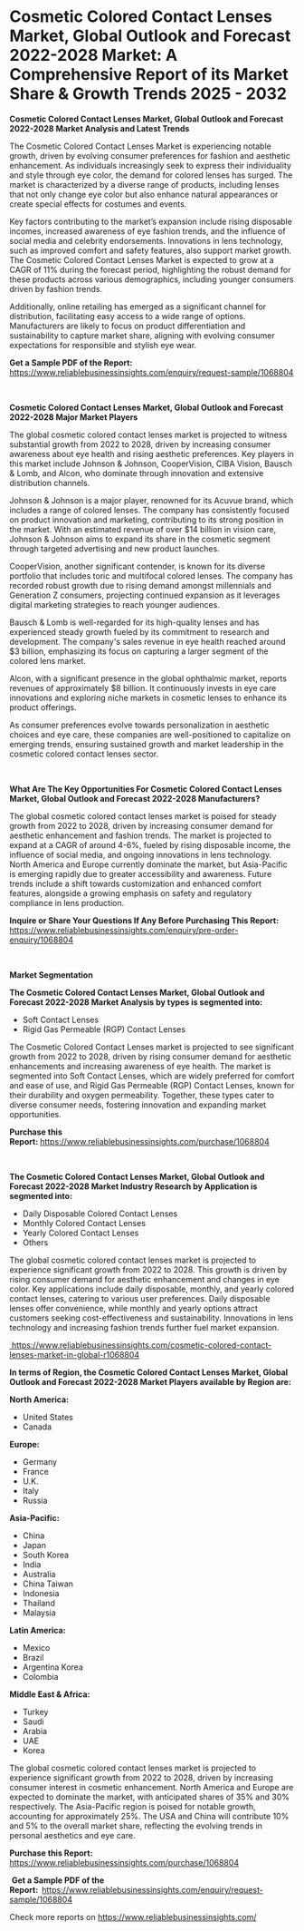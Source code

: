<p><h1>Cosmetic Colored Contact Lenses Market, Global Outlook and Forecast 2022-2028 Market: A Comprehensive Report of its Market Share & Growth Trends 2025 - 2032</h1></p><p><strong>Cosmetic Colored Contact Lenses Market, Global Outlook and Forecast 2022-2028 Market Analysis and Latest Trends</strong></p>
<p><p>The Cosmetic Colored Contact Lenses Market is experiencing notable growth, driven by evolving consumer preferences for fashion and aesthetic enhancement. As individuals increasingly seek to express their individuality and style through eye color, the demand for colored lenses has surged. The market is characterized by a diverse range of products, including lenses that not only change eye color but also enhance natural appearances or create special effects for costumes and events.</p><p>Key factors contributing to the market’s expansion include rising disposable incomes, increased awareness of eye fashion trends, and the influence of social media and celebrity endorsements. Innovations in lens technology, such as improved comfort and safety features, also support market growth. The Cosmetic Colored Contact Lenses Market is expected to grow at a CAGR of 11% during the forecast period, highlighting the robust demand for these products across various demographics, including younger consumers driven by fashion trends.</p><p>Additionally, online retailing has emerged as a significant channel for distribution, facilitating easy access to a wide range of options. Manufacturers are likely to focus on product differentiation and sustainability to capture market share, aligning with evolving consumer expectations for responsible and stylish eye wear.</p></p>
<p><strong>Get a Sample PDF of the Report:&nbsp;</strong> <a href="https://www.reliablebusinessinsights.com/enquiry/request-sample/1068804?utm_campaign=3545&utm_medium=2&utm_source=Github&utm_content=ia&utm_term=21032025&utm_id=cosmetic-colored-contact-lenses-market-global-outlook-and-forecast-2022-2028">https://www.reliablebusinessinsights.com/enquiry/request-sample/1068804</a></p>
<p>&nbsp;</p>
<p><strong>Cosmetic Colored Contact Lenses Market, Global Outlook and Forecast 2022-2028 Major Market Players</strong></p>
<p><p>The global cosmetic colored contact lenses market is projected to witness substantial growth from 2022 to 2028, driven by increasing consumer awareness about eye health and rising aesthetic preferences. Key players in this market include Johnson & Johnson, CooperVision, CIBA Vision, Bausch & Lomb, and Alcon, who dominate through innovation and extensive distribution channels.</p><p>Johnson & Johnson is a major player, renowned for its Acuvue brand, which includes a range of colored lenses. The company has consistently focused on product innovation and marketing, contributing to its strong position in the market. With an estimated revenue of over $14 billion in vision care, Johnson & Johnson aims to expand its share in the cosmetic segment through targeted advertising and new product launches.</p><p>CooperVision, another significant contender, is known for its diverse portfolio that includes toric and multifocal colored lenses. The company has recorded robust growth due to rising demand amongst millennials and Generation Z consumers, projecting continued expansion as it leverages digital marketing strategies to reach younger audiences.</p><p>Bausch & Lomb is well-regarded for its high-quality lenses and has experienced steady growth fueled by its commitment to research and development. The company's sales revenue in eye health reached around $3 billion, emphasizing its focus on capturing a larger segment of the colored lens market.</p><p>Alcon, with a significant presence in the global ophthalmic market, reports revenues of approximately $8 billion. It continuously invests in eye care innovations and exploring niche markets in cosmetic lenses to enhance its product offerings.</p><p>As consumer preferences evolve towards personalization in aesthetic choices and eye care, these companies are well-positioned to capitalize on emerging trends, ensuring sustained growth and market leadership in the cosmetic colored contact lenses sector.</p></p>
<p>&nbsp;</p>
<p><strong>What Are The Key Opportunities For Cosmetic Colored Contact Lenses Market, Global Outlook and Forecast 2022-2028 Manufacturers?</strong></p>
<p><p>The global cosmetic colored contact lenses market is poised for steady growth from 2022 to 2028, driven by increasing consumer demand for aesthetic enhancement and fashion trends. The market is projected to expand at a CAGR of around 4-6%, fueled by rising disposable income, the influence of social media, and ongoing innovations in lens technology. North America and Europe currently dominate the market, but Asia-Pacific is emerging rapidly due to greater accessibility and awareness. Future trends include a shift towards customization and enhanced comfort features, alongside a growing emphasis on safety and regulatory compliance in lens production.</p></p>
<p><strong>Inquire or Share Your Questions If Any Before Purchasing This Report:</strong> <a href="https://www.reliablebusinessinsights.com/enquiry/pre-order-enquiry/1068804?utm_campaign=3545&utm_medium=2&utm_source=Github&utm_content=ia&utm_term=21032025&utm_id=cosmetic-colored-contact-lenses-market-global-outlook-and-forecast-2022-2028">https://www.reliablebusinessinsights.com/enquiry/pre-order-enquiry/1068804</a></p>
<p>&nbsp;</p>
<p><strong>Market Segmentation</strong></p>
<p><strong>The Cosmetic Colored Contact Lenses Market, Global Outlook and Forecast 2022-2028 Market Analysis by types is segmented into:</strong></p>
<p><ul><li>Soft Contact Lenses</li><li>Rigid Gas Permeable (RGP) Contact Lenses</li></ul></p>
<p><p>The Cosmetic Colored Contact Lenses market is projected to see significant growth from 2022 to 2028, driven by rising consumer demand for aesthetic enhancements and increasing awareness of eye health. The market is segmented into Soft Contact Lenses, which are widely preferred for comfort and ease of use, and Rigid Gas Permeable (RGP) Contact Lenses, known for their durability and oxygen permeability. Together, these types cater to diverse consumer needs, fostering innovation and expanding market opportunities.</p></p>
<p><strong>Purchase this Report:&nbsp;</strong><a href="https://www.reliablebusinessinsights.com/purchase/1068804?utm_campaign=3545&utm_medium=2&utm_source=Github&utm_content=ia&utm_term=21032025&utm_id=cosmetic-colored-contact-lenses-market-global-outlook-and-forecast-2022-2028">https://www.reliablebusinessinsights.com/purchase/1068804</a></p>
<p>&nbsp;</p>
<p><strong>The Cosmetic Colored Contact Lenses Market, Global Outlook and Forecast 2022-2028 Market Industry Research by Application is segmented into:</strong></p>
<p><ul><li>Daily Disposable Colored Contact Lenses</li><li>Monthly Colored Contact Lenses</li><li>Yearly Colored Contact Lenses</li><li>Others</li></ul></p>
<p><p>The global cosmetic colored contact lenses market is projected to experience significant growth from 2022 to 2028. This growth is driven by rising consumer demand for aesthetic enhancement and changes in eye color. Key applications include daily disposable, monthly, and yearly colored contact lenses, catering to various user preferences. Daily disposable lenses offer convenience, while monthly and yearly options attract customers seeking cost-effectiveness and sustainability. Innovations in lens technology and increasing fashion trends further fuel market expansion.</p></p>
<p><a href="https://www.reliablebusinessinsights.com/cosmetic-colored-contact-lenses-market-in-global-r1068804?utm_campaign=3545&utm_medium=2&utm_source=Github&utm_content=ia&utm_term=21032025&utm_id=cosmetic-colored-contact-lenses-market-global-outlook-and-forecast-2022-2028">&nbsp;https://www.reliablebusinessinsights.com/cosmetic-colored-contact-lenses-market-in-global-r1068804</a></p>
<p><strong>In terms of Region, the Cosmetic Colored Contact Lenses Market, Global Outlook and Forecast 2022-2028 Market Players available by Region are:</strong></p>
<p>
    <p> <strong> North America: </strong>
        <ul>
            <li>United States</li>
            <li>Canada</li>
        </ul>
        </p> 
    <p> <strong> Europe: </strong>
        <ul>
            <li>Germany</li>
            <li>France</li>
            <li>U.K.</li>
            <li>Italy</li>
            <li>Russia</li>
        </ul>
        </p> 
    <p> <strong> Asia-Pacific: </strong>
        <ul>
            <li>China</li>
            <li>Japan</li>
            <li>South Korea</li>
            <li>India</li>
            <li>Australia</li>
            <li>China Taiwan</li>
            <li>Indonesia</li>
            <li>Thailand</li>
            <li>Malaysia</li>
        </ul>
        </p> 
    <p> <strong> Latin America: </strong>
        <ul>
            <li>Mexico</li>
            <li>Brazil</li>
            <li>Argentina Korea</li>
            <li>Colombia</li>
        </ul>
        </p> 
    <p> <strong> Middle East & Africa: </strong>
        <ul>
            <li>Turkey</li>
            <li>Saudi</li>
            <li>Arabia</li>
            <li>UAE</li>
            <li>Korea</li>
        </ul>
    </p>
    </p>
<p><p>The global cosmetic colored contact lenses market is projected to experience significant growth from 2022 to 2028, driven by increasing consumer interest in cosmetic enhancement. North America and Europe are expected to dominate the market, with anticipated shares of 35% and 30% respectively. The Asia-Pacific region is poised for notable growth, accounting for approximately 25%. The USA and China will contribute 10% and 5% to the overall market share, reflecting the evolving trends in personal aesthetics and eye care.</p></p>
<p><strong>Purchase this Report: </strong><a href="https://www.reliablebusinessinsights.com/purchase/1068804?utm_campaign=3545&utm_medium=2&utm_source=Github&utm_content=ia&utm_term=21032025&utm_id=cosmetic-colored-contact-lenses-market-global-outlook-and-forecast-2022-2028">https://www.reliablebusinessinsights.com/purchase/1068804</a></p>
<p>&nbsp;<strong>Get a Sample PDF of the Report:&nbsp;&nbsp;</strong><a href="https://www.reliablebusinessinsights.com/enquiry/request-sample/1068804?utm_campaign=3545&utm_medium=2&utm_source=Github&utm_content=ia&utm_term=21032025&utm_id=cosmetic-colored-contact-lenses-market-global-outlook-and-forecast-2022-2028">https://www.reliablebusinessinsights.com/enquiry/request-sample/1068804</a></p>
<p><strong></strong></p>
<p>Check more reports on <a href="https://www.reliablebusinessinsights.com/?utm_campaign=3545&utm_medium=2&utm_source=Github&utm_content=ia&utm_term=21032025&utm_id=cosmetic-colored-contact-lenses-market-global-outlook-and-forecast-2022-2028">https://www.reliablebusinessinsights.com/</a></p>